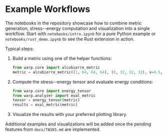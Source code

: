 # Example Workflows

The notebooks in the repository showcase how to combine metric generation, stress--energy computation and visualization into a single workflow. Start with `notebooks/intro.ipynb` for a pure Python example or `notebooks/rust_demo.ipynb` to see the Rust extension in action.

Typical steps:

1. Build a metric using one of the helper functions:
   ```python
   from warp.core import alcubierre_metric
   metric = alcubierre_metric((1, 64, 64, 64), (0, 32, 32, 32), v=0.5, R=8, sigma=4)
   ```
2. Compute the stress--energy tensor and evaluate energy conditions:
   ```python
   from warp.core import energy_tensor
   from warp.analyzer import eval_metric
   tensor = energy_tensor(metric)
   results = eval_metric(metric)
   ```
3. Visualize the results with your preferred plotting library.

Additional examples and visualizations will be added once the pending features from `docs/TASKS.md` are implemented.
